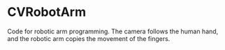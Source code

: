 # CVRobotArm
Code for robotic arm programming. The camera follows the human hand, and the robotic arm copies the movement of the fingers.
